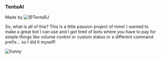 ### TentaAI
Made by ![@TentaRJ](https://twitter.com/tentarj)

So, what is all of this?
This is a little passion project of mine! I wanted to make a great bot I can use and I got tired of bots where you have to pay for simple things like volume control or custom status or a different command prefix... so I did it myself!

![funny](https://external-preview.redd.it/0wJ2ZY6d6EwPxn39HOtt5Y6FSfEfsyvEoLQWY4tsS3M.jpg?auto=webp&s=678a2dbbf0311977b3bc0049e23583c86725b113)
